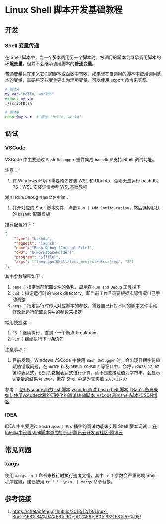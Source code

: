 # Linux Shell 脚本开发基础教程


## 开发

### Shell 变量传递

在 Shell 脚本中，当一个脚本调用另一个脚本时，被调用的脚本会继承调用脚本的**环境变量**，但并不会继承调用脚本的**普通变量**。

普通变量只在定义它们的脚本或函数中有效。如果想在被调用的脚本中使用调用脚本的变量，需要将这些变量导出为环境变量，可以使用 export 命令来实现。

```bash
# 脚本A
my_var="Hello, world!"
export my_var
./scriptB.sh

# 脚本B
echo $my_var  # 输出 "Hello, world!"
```


## 调试

### VSCode

VSCode 中主要通过 `Bash Debugger` 插件集成 `bashdb` 来支持 Shell 调试功能。

注意：
1. 在 Windows 环境下需要预先安装 WSL 和 Ubuntu，否则无法运行 bashdb。PS：WSL 安装详情参考 [WSL基础教程](learning/subjects/ComputerScience/OperatingSystem/Windows/WSL/WSL基础教程.md)

添加 Run/Debug 配置文件步骤：
1. 打开对应的 Shell 脚本文件，点击 `Run | Add Configuration`，然后选择默认的 `bashdb` 配置模板

推荐配置如下：
```json
{
	"type": "bashdb",
	"request": "launch",
	"name": "Bash-Debug (Current File)",
	"cwd": "${workspaceFolder}",
	"program": "${file}",
	"args": ["language/Shell/test_project/wtss/jobs", "3"]
},
```
其中参数解释如下：
1. `name` ：指定当前配置文件的名称，显示在 `Run and Debug` 工具栏下
2. `cwd` ：指定运行时的 work directory，即当前工作目录要根据实际情况自己手动调整
3. `args` ：指定运行时传入对应脚本的参数，需要自己针对不同的脚本文件手动修改此运行配置文件中的参数来指定

常用快捷键：
1. `F5` ：继续执行，直到下一个断点 breakpoint
2. `F10` ：继续执行下一条语句

注意事项：
1. 目前发现，Windows VSCode 中使用 `Bash Debugger` 时，会出现日期字符串赋值错误问题，在 `WATCH` 以及 `DEBUG CONSOLE` 等窗口中，会将 `a=2023-12-07` 这种表达式，识别为数据表达式进行计算，而不是直接赋值为字符串，会显示 a 变量的结果为 `2004`，但在 Shell 中是为真实值 `2023-12-07`

参考：
[使用vscode调试bash脚本](https://liushiming.cn/article/debug-bash-on-macos.html)
[vscode 调试 bash shell 脚本 | Bao's 备忘录](https://zbttl-github-io.vercel.app/vscode-diao-shi-bash-shell-jiao-ben/)
[如何使用vscode优雅的可视化的调试shell脚本\_vscode调试shell脚本-CSDN博客](https://blog.csdn.net/babytiger/article/details/119937537)

### IDEA

IDEA 中主要通过 `BashSupport Pro` 插件的调试功能来实现 Shell 脚本调试：
[在IntelliJ中设置shell脚本调试的断点-腾讯云开发者社区-腾讯云](https://cloud.tencent.com/developer/ask/sof/108254071)


## 常见问题

### xargs

使用 `xargs -n 1` 命令来换行时执行速度太慢，其中 `-n 1` 参数会严重影响 Shell 程序性能，建议使用 `tr ' ' '\n\n' | xargs` 命令替换。

## 参考链接
1. https://chetaofeng.github.io/2018/12/19/Linux-Shell%E8%84%9A%E6%9C%AC%E8%B0%83%E8%AF%95/